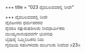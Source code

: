 +++
title = "023 ದೈವಬಲವವರಲ್ಲಿ ನೀವೇ"

+++
ದೈವಬಲವವರಲ್ಲಿ ನೀವೇ  
ದೈವಹೀನರು ಧರ್ಮಪರರವ  
ರೈವರೂ ಸತ್ಪುರುಷಶೀಲರು ನೀವಧಾರ್ಮಿಕರು  
ಮುಯ್ವನಾನುವುದವರ್ಗೆ ಭುವನವು  
ಬೈವುದೈ ನಿಮ್ಮಿನಿಬರನು ನಿಮ  
ಗೈವಡಿಯ ಸಹಸಿಗಳವರು ದುರ್ಬಲರು ನೀವೆಂದ     ॥23॥